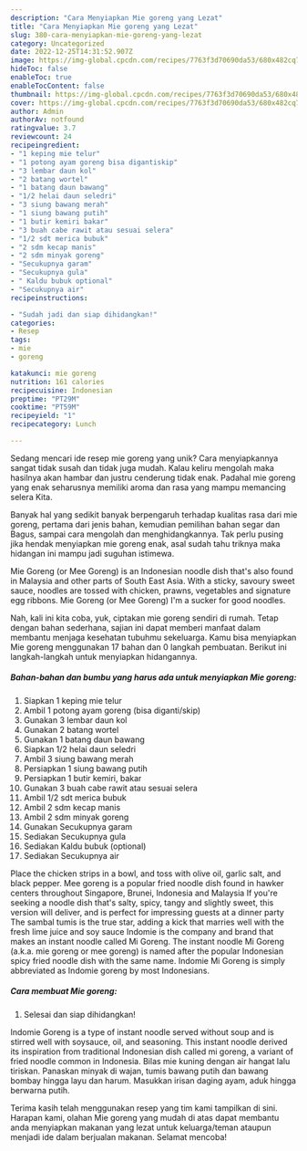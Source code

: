 ```yaml
---
description: "Cara Menyiapkan Mie goreng yang Lezat"
title: "Cara Menyiapkan Mie goreng yang Lezat"
slug: 380-cara-menyiapkan-mie-goreng-yang-lezat
category: Uncategorized
date: 2022-12-25T14:31:52.907Z
image: https://img-global.cpcdn.com/recipes/7763f3d70690da53/680x482cq70/mie-goreng-foto-resep-utama.jpg
hideToc: false
enableToc: true
enableTocContent: false
thumbnail: https://img-global.cpcdn.com/recipes/7763f3d70690da53/680x482cq70/mie-goreng-foto-resep-utama.jpg
cover: https://img-global.cpcdn.com/recipes/7763f3d70690da53/680x482cq70/mie-goreng-foto-resep-utama.jpg
author: Admin
authorAv: notfound
ratingvalue: 3.7
reviewcount: 24
recipeingredient:
- "1 keping mie telur"
- "1 potong ayam goreng bisa digantiskip"
- "3 lembar daun kol"
- "2 batang wortel"
- "1 batang daun bawang"
- "1/2 helai daun seledri"
- "3 siung bawang merah"
- "1 siung bawang putih"
- "1 butir kemiri bakar"
- "3 buah cabe rawit atau sesuai selera"
- "1/2 sdt merica bubuk"
- "2 sdm kecap manis"
- "2 sdm minyak goreng"
- "Secukupnya garam"
- "Secukupnya gula"
- " Kaldu bubuk optional"
- "Secukupnya air"
recipeinstructions:

- "Sudah jadi dan siap dihidangkan!"
categories:
- Resep
tags:
- mie
- goreng

katakunci: mie goreng 
nutrition: 161 calories
recipecuisine: Indonesian
preptime: "PT29M"
cooktime: "PT59M"
recipeyield: "1"
recipecategory: Lunch

---
```





Sedang mencari ide resep mie goreng yang unik? Cara menyiapkannya sangat tidak susah dan tidak juga mudah. Kalau keliru mengolah maka hasilnya akan hambar dan justru cenderung tidak enak. Padahal mie goreng yang enak seharusnya memiliki aroma dan rasa yang mampu memancing selera Kita.





Banyak hal yang sedikit banyak berpengaruh terhadap kualitas rasa dari mie goreng, pertama dari jenis bahan, kemudian pemilihan bahan segar dan Bagus, sampai cara mengolah dan menghidangkannya. Tak perlu pusing jika hendak menyiapkan mie goreng enak,      asal sudah tahu triknya maka hidangan ini mampu jadi suguhan istimewa.














Mie Goreng (or Mee Goreng) is an Indonesian noodle dish that&#39;s also found in Malaysia and other parts of South East Asia. With a sticky, savoury sweet sauce, noodles are tossed with chicken, prawns, vegetables and signature egg ribbons. Mie Goreng (or Mee Goreng) I&#39;m a sucker for good noodles.






Nah, kali ini kita coba, yuk, ciptakan mie goreng sendiri di rumah. Tetap dengan bahan sederhana, sajian ini dapat memberi manfaat dalam membantu menjaga kesehatan tubuhmu sekeluarga. Kamu bisa menyiapkan Mie goreng menggunakan 17 bahan dan 0 langkah pembuatan. Berikut ini langkah-langkah untuk menyiapkan hidangannya.

<!--inarticleads1-->

##### Bahan-bahan dan bumbu yang harus ada untuk menyiapkan Mie goreng:

1. Siapkan 1 keping mie telur
1. Ambil 1 potong ayam goreng (bisa diganti/skip)
1. Gunakan 3 lembar daun kol
1. Gunakan 2 batang wortel
1. Gunakan 1 batang daun bawang
1. Siapkan 1/2 helai daun seledri
1. Ambil 3 siung bawang merah
1. Persiapkan 1 siung bawang putih
1. Persiapkan 1 butir kemiri, bakar
1. Gunakan 3 buah cabe rawit atau sesuai selera
1. Ambil 1/2 sdt merica bubuk
1. Ambil 2 sdm kecap manis
1. Ambil 2 sdm minyak goreng
1. Gunakan Secukupnya garam
1. Sediakan Secukupnya gula
1. Sediakan  Kaldu bubuk (optional)
1. Sediakan Secukupnya air


Place the chicken strips in a bowl, and toss with olive oil, garlic salt, and black pepper. Mee goreng is a popular fried noodle dish found in hawker centers throughout Singapore, Brunei, Indonesia and Malaysia If you&#39;re seeking a noodle dish that&#39;s salty, spicy, tangy and slightly sweet, this version will deliver, and is perfect for impressing guests at a dinner party The sambal tumis is the true star, adding a kick that marries well with the fresh lime juice and soy sauce Indomie is the company and brand that makes an instant noodle called Mi Goreng. The instant noodle Mi Goreng (a.k.a. mie goreng or mee goreng) is named after the popular Indonesian spicy fried noodle dish with the same name. Indomie Mi Goreng is simply abbreviated as Indomie goreng by most Indonesians. 

<!--inarticleads2-->

##### Cara membuat Mie goreng:


1. Selesai dan siap dihidangkan!

Indomie Goreng is a type of instant noodle served without soup and is stirred well with soysauce, oil, and seasoning. This instant noodle derived its inspiration from traditional Indonesian dish called mi goreng, a variant of fried noodle common in Indonesia. Bilas mie kuning dengan air hangat lalu tiriskan. Panaskan minyak di wajan, tumis bawang putih dan bawang bombay hingga layu dan harum. Masukkan irisan daging ayam, aduk hingga berwarna putih. 

Terima kasih telah menggunakan resep yang tim kami tampilkan di sini. Harapan kami, olahan Mie goreng yang mudah di atas dapat membantu anda menyiapkan makanan yang lezat untuk keluarga/teman ataupun menjadi ide dalam berjualan makanan. Selamat mencoba!
